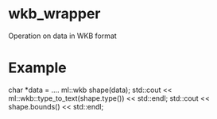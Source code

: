 wkb_wrapper
===========

Operation on data in WKB format

Example
=======

char *data = ....
ml::wkb shape(data);
std::cout << ml::wkb::type_to_text(shape.type()) << std::endl;
std::cout << shape.bounds() << std::endl;
